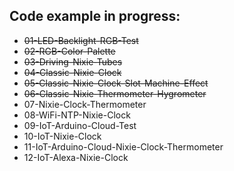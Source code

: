 ## Code example in progress:
- ~~01-LED-Backlight-RGB-Test~~
- ~~02-RGB-Color-Palette~~
- ~~03-Driving-Nixie-Tubes~~
- ~~04-Classic-Nixie-Clock~~
- ~~05-Classic-Nixie-Clock-Slot-Machine-Effect~~
- ~~06-Classic-Nixie-Thermometer-Hygrometer~~
- 07-Nixie-Clock-Thermometer
- 08-WiFi-NTP-Nixie-Clock
- 09-IoT-Arduino-Cloud-Test
- 10-IoT-Nixie-Clock
- 11-IoT-Arduino-Cloud-Nixie-Clock-Thermometer
- 12-IoT-Alexa-Nixie-Clock
